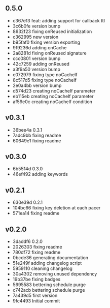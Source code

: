 
## 0.5.0
* c367e13 feat: adding support for callback ttl
* 3c6b0fe version bump
* 8632f23 fixing onReused initialization
* c362995 new version
* b95faf0 fixing version exporting
* 9f9236d adding onCache
* 2a8281d fixing onReused signature
* ccc0801 version bump
* 42c7259 adding onReused
* a3f9a50 version bump
* c072979 fixing type noCacheIf
* 8c517d5 fixing type noCacheIf
* 2e0a4bb version bump
* d574d23 creating noCacheIf parameter
* eb115eb creating noCacheIf parameter
* af59e0c creating noCacheIf condition
## v0.3.1
* 36bee4a 0.3.1
* 7adc9bb fixing readme
* 60649e1 fixing readme
## v0.3.0
* 6b5514d 0.3.0
* 46ef492 adding keywords
## v0.2.1
* 630e39d 0.2.1
* 104bc66 fixing key deletion at each pacer
* 571ea14 fixing readme
## v0.2.0
* 3daddf6 0.2.0
* 2026303 fixing readme
* 780df72 fixing readme
* 0bcde36 generating documentation
* 51e249f adding changelog script
* 5959110 cleaning changelog
* 30a4302 removing unused dependency
* 19b37be fixing badges
* 5695583 bettering schedule purge
* c742acb bettering schedule purge
* 7a439d5 first version
* 9fc4493 Initial commit
